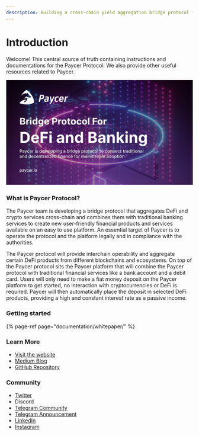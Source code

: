 ```yaml
---
description: Building a cross-chain yield aggregation bridge protocol for DeFi and banking
---
```


# Introduction

Welcome! This central source of truth containing instructions and documentations for the Paycer Protocol. We also provide other useful resources related to Paycer.

![](.gitbook/assets/group-14-1-.png)

### What is Paycer Protocol?

The Paycer team is developing a bridge protocol that aggregates DeFi and crypto services cross-chain and combines them with traditional banking services to create new user-friendly financial products and services available on an easy to use platform. An essential target of Paycer is to operate the protocol and the platform legally and in compliance with the authorities.  
  
The Paycer protocol will provide interchain operability and aggregate certain DeFi products from different blockchains and ecosystems. On top of the Paycer protocol sits the Paycer platform that will combine the Paycer protocol with traditional financial services like a bank account and a debit card. Users will only need to make a fiat money deposit on the Paycer platform to get started, no interaction with cryptocurrencies or DeFi is required. Paycer will then automatically place the deposit in selected DeFi products, providing a high and constant interest rate as a passive income.



### Getting started

{% page-ref page="documentation/whitepaper/" %}



### Learn More

* [Visit the website](https://www.paycer.io)
* [Medium Blog](https://paycerprotocol.medium.com/)
* [GitHub Repository](https://github.com/paycer-protocol)



### Community

* [Twitter](https://twitter.com/paycerprotocol)
* Discord
* [Telegram Community](https://t.me/paycerprotocol)
* [Telegram Announcement](https://t.me/paycerprotocolanno)
* [LinkedIn](https://www.linkedin.com/company/paycer/)
* [Instagram](https://www.instagram.com/paycer_protocol/)

